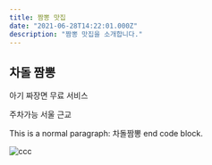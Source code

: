 ```yaml
---
title: 짬뽕 맛집
date: "2021-06-28T14:22:01.000Z"
description: "짬뽕 맛집을 소개합니다."
---
```


## 차돌 짬뽕

아기 짜장면 무료 서비스

주차가능 
서울 근교

This is a normal paragraph:
    차돌짬뽕
end code block.

![ccc](food.jpg "차돌짬뽕")

